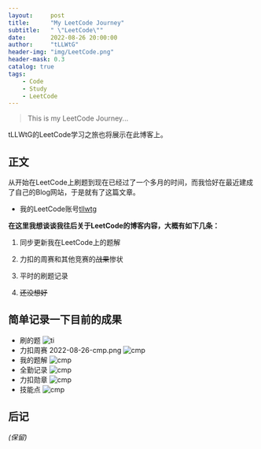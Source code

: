 ```yaml
---
layout:     post
title:      "My LeetCode Journey"
subtitle:   " \"LeetCode\""
date:       2022-08-26 20:00:00
author:     "tLLWtG"
header-img: "img/LeetCode.png"
header-mask: 0.3
catalog: true
tags:
    - Code
    - Study
    - LeetCode
---
```


>This is my LeetCode Journey...

tLLWtG的LeetCode学习之旅也将展示在此博客上。


## 正文

从开始在LeetCode上刷题到现在已经过了一个多月的时间，而我恰好在最近建成了自己的Blog网站，于是就有了这篇文章。

* 我的LeetCode账号[tllwtg](https://leetcode.cn/u/tllwtg/)

**在这里我想谈谈我往后关于LeetCode的博客内容，大概有如下几条：**

1. 同步更新我在LeetCode上的题解

2. 力扣的周赛和其他竞赛的~~战果~~惨状

3. 平时的刷题记录

4. ~~还没想好~~

## 简单记录一下目前的成果

* 刷的题
![ti](../../../../img/2022-08-26-ti.png)
* 力扣周赛
2022-08-26-cmp.png
![cmp](../../../../img/2022-08-26-cmp.png)
* 我的题解
![cmp](../../../../img/2022-08-26-tijie.png)
* 全勤记录
![cmp](../../../../img/2022-08-26-quanqin.png)
* 力扣勋章
![cmp](../../../../img/2022-08-26-xunzhang.png)
* 技能点
![cmp](../../../../img/2022-08-26-jineng.png)

## 后记

*(保留)*


<!-- *———      __ 后记于 __* -->

